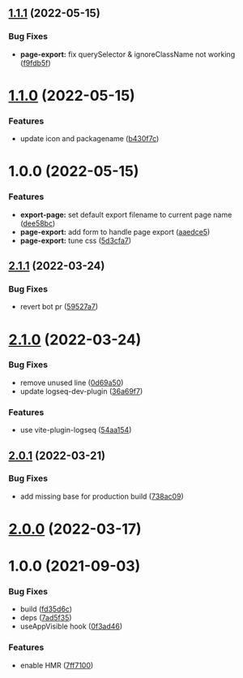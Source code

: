 ## [1.1.1](https://github.com/william-apps/logseq-plugin-page-export/compare/v1.1.0...v1.1.1) (2022-05-15)


### Bug Fixes

* **page-export:** fix querySelector & ignoreClassName not working ([f9fdb5f](https://github.com/william-apps/logseq-plugin-page-export/commit/f9fdb5fd176a83c61cd6354a1c579a5e7bf1fece))

# [1.1.0](https://github.com/william-apps/logseq-plugin-page-export/compare/v1.0.0...v1.1.0) (2022-05-15)


### Features

* update icon and packagename ([b430f7c](https://github.com/william-apps/logseq-plugin-page-export/commit/b430f7c69f9f8d43791510517cda23338ca42ca9))

# 1.0.0 (2022-05-15)


### Features

* **export-page:** set default export filename to current page name ([dee58bc](https://github.com/william-apps/logseq-plugin-page-export/commit/dee58bcd20f6661af27061927f91ac58a5bc387d))
* **page-export:** add form to handle page export ([aaedce5](https://github.com/william-apps/logseq-plugin-page-export/commit/aaedce5960c132c4a5c2b615b23835c91a782aae))
* **page-export:** tune css ([5d3cfa7](https://github.com/william-apps/logseq-plugin-page-export/commit/5d3cfa7b6d0403b38693584c1f08d69d9e998cee))

## [2.1.1](https://github.com/pengx17/logseq-plugin-template-react/compare/v2.1.0...v2.1.1) (2022-03-24)


### Bug Fixes

* revert bot pr ([59527a7](https://github.com/pengx17/logseq-plugin-template-react/commit/59527a7044bec0ddd17a79de54844730e8a591a4))

# [2.1.0](https://github.com/pengx17/logseq-plugin-template-react/compare/v2.0.1...v2.1.0) (2022-03-24)


### Bug Fixes

* remove unused line ([0d69a50](https://github.com/pengx17/logseq-plugin-template-react/commit/0d69a504e4847b4859377ada65766b887920ae38))
* update logseq-dev-plugin ([36a69f7](https://github.com/pengx17/logseq-plugin-template-react/commit/36a69f7f13789cd86156273dbf8c01fad793b3e1))


### Features

* use vite-plugin-logseq ([54aa154](https://github.com/pengx17/logseq-plugin-template-react/commit/54aa154615eafa9af8727d0fc1f3031c5e610aa7))

## [2.0.1](https://github.com/pengx17/logseq-plugin-template-react/compare/v2.0.0...v2.0.1) (2022-03-21)


### Bug Fixes

* add missing base for production build ([738ac09](https://github.com/pengx17/logseq-plugin-template-react/commit/738ac09dab9785ccc3564117bc4026cfb4464e9a))

# [2.0.0](https://github.com/pengx17/logseq-plugin-template-react/compare/v1.0.0...v2.0.0) (2022-03-17)

# 1.0.0 (2021-09-03)


### Bug Fixes

* build ([fd35d6c](https://github.com/pengx17/logseq-plugin-template-react/commit/fd35d6c098e030920da26a65c734940a27b604df))
* deps ([7ad5f35](https://github.com/pengx17/logseq-plugin-template-react/commit/7ad5f351a645029823c3ab4cc04db2476948943a))
* useAppVisible hook ([0f3ad46](https://github.com/pengx17/logseq-plugin-template-react/commit/0f3ad46e2fe8f9326e796fb50f8f32d5c66d9bf8))


### Features

* enable HMR ([7ff7100](https://github.com/pengx17/logseq-plugin-template-react/commit/7ff7100552180c6d14f3df37a449b704da29270d))
